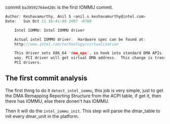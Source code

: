 commit `ba39592764ed20c` is the first IOMMU commit.

```C
Author: Keshavamurthy, Anil S <anil.s.keshavamurthy@intel.com>
Date:   Sun Oct 21 16:41:49 2007 -0700

    Intel IOMMU: Intel IOMMU driver

    Actual intel IOMMU driver.  Hardware spec can be found at:
    http://www.intel.com/technology/virtualization

    This driver sets X86_64 'dma_ops', so hook into standard DMA APIs.  In this
    way, PCI driver will get virtual DMA address.  This change is transparent to
    PCI drivers.
```

## The first commit analysis

The first thing to do it `detect_intel_iommu`, this job is very simple, just to get the DMA Remapping Reporting Structure from the ACPI table, if get it, then there has IOMMU, else there donen't has IOMMU.

Then it will do the `intel_iommu_init`. This step will parse the dmar_table to init every dmar_unit in the platform.
